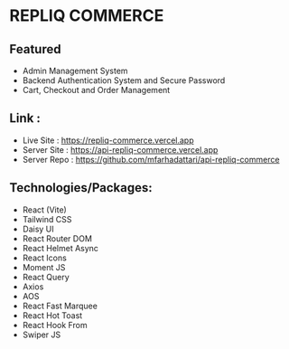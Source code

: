 # REPLIQ COMMERCE

## Featured

- Admin Management System
- Backend Authentication System and Secure Password
- Cart, Checkout and Order Management

## Link :

- Live Site : https://repliq-commerce.vercel.app
- Server Site : https://api-repliq-commerce.vercel.app
- Server Repo : https://github.com/mfarhadattari/api-repliq-commerce

## Technologies/Packages:

- React (Vite)
- Tailwind CSS
- Daisy UI
- React Router DOM
- React Helmet Async
- React Icons
- Moment JS
- React Query
- Axios
- AOS
- React Fast Marquee
- React Hot Toast
- React Hook From
- Swiper JS
